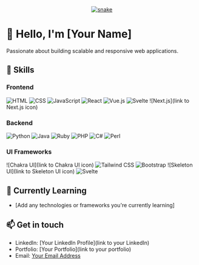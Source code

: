 <div align="center">
  <a href="https://github.com/Inferno-Dev-69">
  <img  src="https://github.com/Inferno-Dev-69/Inferno-Dev-69/blob/main/grid-snake.svg"
       alt="snake" /></a>
</div>

# 👋 Hello, I'm [Your Name]

Passionate about building scalable and responsive web applications.

## 🚀 Skills

### Frontend

![HTML](https://img.icons8.com/color/96/000000/html-5--v1.png) ![CSS](https://img.icons8.com/color/96/000000/css3.png) ![JavaScript](https://img.icons8.com/color/96/000000/javascript.png) ![React](https://img.icons8.com/color/96/000000/react-native.png) ![Vue.js](https://img.icons8.com/color/96/000000/vue-js.png) ![Svelte](https://img.icons8.com/color/96/000000/svelte-logo.png) ![Next.js](link to Next.js icon)

### Backend

![Python](https://img.icons8.com/color/96/000000/python.png) ![Java](https://img.icons8.com/color/96/000000/java-coffee-cup-logo.png) ![Ruby](https://img.icons8.com/color/96/000000/ruby-programming-language.png) ![PHP](https://img.icons8.com/color/96/000000/php.png) ![C#](https://img.icons8.com/color/96/000000/c-sharp-logo.png) ![Perl](https://img.icons8.com/color/96/000000/perl.png)

### UI Frameworks

![Chakra UI](link to Chakra UI icon) ![Tailwind CSS](https://img.icons8.com/color/96/000000/tailwindcss.png) ![Bootstrap](https://img.icons8.com/color/96/000000/bootstrap.png) ![Skeleton UI](link to Skeleton UI icon) ![Svelte](https://img.icons8.com/color/96/000000/svelte-logo.png)

## 🌱 Currently Learning

- [Add any technologies or frameworks you're currently learning]

## 📫 Get in touch

- LinkedIn: [Your LinkedIn Profile](link to your LinkedIn)
- Portfolio: [Your Portfolio](link to your portfolio)
- Email: [Your Email Address](mailto:your.email@example.com)
